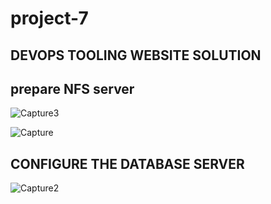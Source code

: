 # project-7
## DEVOPS TOOLING WEBSITE SOLUTION

## prepare NFS server

![Capture3](https://user-images.githubusercontent.com/108102087/190637352-f50bed96-7bdf-4d07-b257-b02a865f8494.PNG)

![Capture](https://user-images.githubusercontent.com/108102087/190677722-7c39f14c-4475-4dfa-871d-e8d048e48e8a.PNG)


## CONFIGURE THE DATABASE SERVER

![Capture2](https://user-images.githubusercontent.com/108102087/190636487-dc70a3f5-0537-4fbc-a37a-4d01e508d1b2.PNG)
